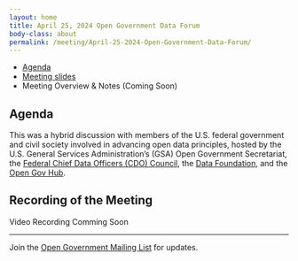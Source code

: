 ```yaml
---
layout: home
title: April 25, 2024 Open Government Data Forum
body-class: about
permalink: /meeting/April-25-2024-Open-Government-Data-Forum/
---
```


* [Agenda](assets/files/04252024-Open-Government-Data-Forum-Agenda.pdf)
* [Meeting slides](assets/files/04252024-Open-Data-Forum-Slides.pdf)
* Meeting Overview & Notes (Coming Soon)

## Agenda

This was a hybrid discussion with members of the U.S. federal government and civil society involved in advancing open data principles, hosted by the U.S. General Services Administration’s (GSA) Open Government Secretariat, the [Federal Chief Data Officers (CDO) Council](https://www.cdo.gov), the [Data Foundation](https://www.datafoundation.org), and the [Open Gov Hub](https://www.opengovhub.org).

## Recording of the Meeting

Video Recording Comming Soon

---

Join the [Open Government Mailing List](https://open.usa.gov/mailing-list/) for updates.
